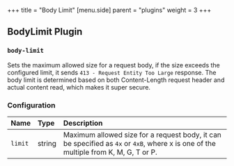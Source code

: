 +++
title = "Body Limit"
[menu.side]
  parent = "plugins"
  weight = 3
+++

## BodyLimit Plugin

### `body-limit`

Sets the maximum allowed size for a request body, if the size exceeds the configured
limit, it sends `413 - Request Entity Too Large` response. The body limit is determined
based on both Content-Length request header and actual content read, which makes
it super secure.

### Configuration

Name | Type | Description
:--- | :--- | :----------
`limit` | string | Maximum allowed size for a request body, it can be specified as `4x` or `4xB`, where x is one of the multiple from K, M, G, T or P.
